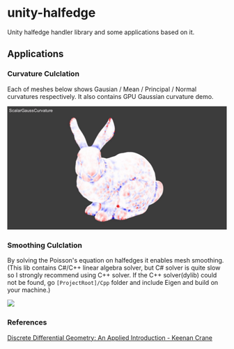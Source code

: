 # unity-halfedge

Unity halfedge handler library and some applications based on it. 

## Applications 
### Curvature Culclation

Each of meshes below shows Gausian / Mean / Principal / Normal curvatures respectively. It also contains GPU Gaussian curvature demo.

<img src="Imgs/curvature.gif"/>

### Smoothing Culclation
By solving the Poisson's equation on halfedges it enables mesh smoothing. (This lib contains C#/C++ linear algebra solver, but C# solver is quite slow so I strongly recommend using C++ solver. If the C++ solver(dylib) could not be found, go `[ProjectRoot]/Cpp` folder and include Eigen and build on your machine.)

<img src="Imgs/smoothing.gif"/>

### References
[Discrete Differential Geometry: An Applied Introduction - Keenan Crane](https://www.cs.cmu.edu/~kmcrane/Projects/DDG/)